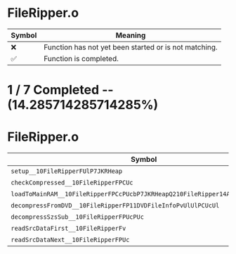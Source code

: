 # FileRipper.o
| Symbol | Meaning 
| ------------- | ------------- 
| :x: | Function has not yet been started or is not matching. 
| :white_check_mark: | Function is completed. 


# 1 / 7 Completed -- (14.285714285714285%)
# FileRipper.o
| Symbol | Decompiled? |
| ------------- | ------------- |
| `setup__10FileRipperFUlP7JKRHeap` | :x: |
| `checkCompressed__10FileRipperFPCUc` | :white_check_mark: |
| `loadToMainRAM__10FileRipperFPCcPUcbP7JKRHeapQ210FileRipper14AllocDirection` | :x: |
| `decompressFromDVD__10FileRipperFP11DVDFileInfoPvUlUlPCUcUl` | :x: |
| `decompressSzsSub__10FileRipperFPUcPUc` | :x: |
| `readSrcDataFirst__10FileRipperFv` | :x: |
| `readSrcDataNext__10FileRipperFPUc` | :x: |

